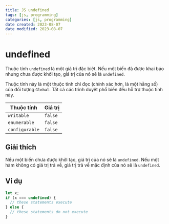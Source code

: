 ```yaml
---
title: JS undefined
tags: [js, programming]
categories: [js, programming]
date created: 2023-08-07
date modified: 2023-08-07
---
```


# undefined

Thuộc tính `undefined` là một giá trị đặc biệt. Nếu một biến đã được khai báo nhưng chưa được khởi tạo, giá trị của nó sẽ là `undefined`.

Thuộc tính này là một thuộc tính chỉ đọc (chính xác hơn, là một hằng số) của đối tượng `Global`. Tất cả các trình duyệt phổ biến đều hỗ trợ thuộc tính này.

| Thuộc tính      | Giá trị  |
| -------------- | ------- |
| `writable`     | `false` |
| `enumerable`   | `false` |
| `configurable` | `false` |

## Giải thích

Nếu một biến chưa được khởi tạo, giá trị của nó sẽ là `undefined`. Nếu một hàm không có giá trị trả về, giá trị trả về mặc định của nó sẽ là `undefined`.

## Ví dụ

```js
let x;
if (x === undefined) {
  // these statements execute
} else {
  // these statements do not execute
}

```
